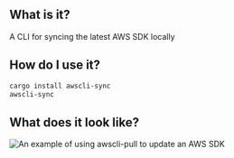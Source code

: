 ## What is it?

A CLI for syncing the latest AWS SDK locally

## How do I use it?

```sh
cargo install awscli-sync
awscli-sync
```

## What does it look like?

![An example of using awscli-pull to update an AWS SDK](/demo.gif)
